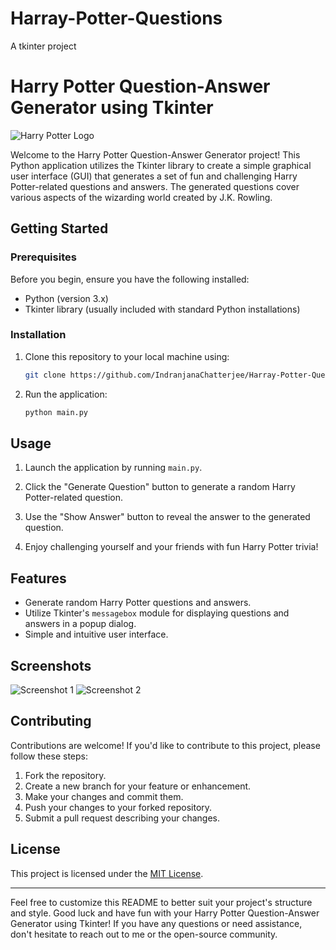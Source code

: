 # Harray-Potter-Questions
A tkinter project
# Harry Potter Question-Answer Generator using Tkinter

![Harry Potter Logo](https://staticg.sportskeeda.com/editor/2022/11/b22b2-16692866217763-1920.jpg)

Welcome to the Harry Potter Question-Answer Generator project! This Python application utilizes the Tkinter library to create a simple graphical user interface (GUI) that generates a set of fun and challenging Harry Potter-related questions and answers. The generated questions cover various aspects of the wizarding world created by J.K. Rowling.



## Getting Started

### Prerequisites

Before you begin, ensure you have the following installed:

- Python (version 3.x)
- Tkinter library (usually included with standard Python installations)

### Installation

1. Clone this repository to your local machine using:

   ```bash
   git clone https://github.com/IndranjanaChatterjee/Harray-Potter-Questions.git
   ```


   

2. Run the application:

   ```bash
   python main.py
   ```

## Usage

1. Launch the application by running `main.py`.

2. Click the "Generate Question" button to generate a random Harry Potter-related question.

3. Use the "Show Answer" button to reveal the answer to the generated question.

4. Enjoy challenging yourself and your friends with fun Harry Potter trivia!

## Features

- Generate random Harry Potter questions and answers.
- Utilize Tkinter's `messagebox` module for displaying questions and answers in a popup dialog.
- Simple and intuitive user interface.

## Screenshots

![Screenshot 1](screenshots/screenshot1.png)
![Screenshot 2](screenshots/screenshot2.png)

## Contributing

Contributions are welcome! If you'd like to contribute to this project, please follow these steps:

1. Fork the repository.
2. Create a new branch for your feature or enhancement.
3. Make your changes and commit them.
4. Push your changes to your forked repository.
5. Submit a pull request describing your changes.

## License

This project is licensed under the [MIT License](LICENSE).

---

Feel free to customize this README to better suit your project's structure and style. Good luck and have fun with your Harry Potter Question-Answer Generator using Tkinter! If you have any questions or need assistance, don't hesitate to reach out to me or the open-source community.
